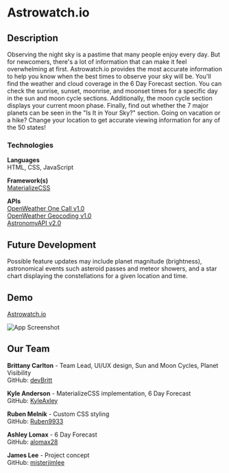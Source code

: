 # Astrowatch.io
## Description
Observing the night sky is a pastime that many people enjoy every day. But for newcomers, there's a lot of information that can make it feel overwhelming at first. Astrowatch.io provides the most accurate information to help you know when the best times to observe your sky will be. You'll find the weather and cloud coverage in the 6 Day Forecast section. You can check the sunrise, sunset, moonrise, and moonset times for a specific day in the sun and moon cycle sections. Additionally, the moon cycle section displays your current moon phase. Finally, find out whether the 7 major planets can be seen in the "Is It in Your Sky?" section. Going on vacation or a hike? Change your location to get accurate viewing information for any of the 50 states!

### Technologies

**Languages**  
HTML, CSS, JavaScript

**Framework(s)**  
[MaterializeCSS](https://materializecss.com/)

**APIs**  
[OpenWeather One Call v1.0](https://openweathermap.org/api/one-call-api)  
[OpenWeather Geocoding v1.0](https://openweathermap.org/api/geocoding-api)  
[AstronomyAPI v2.0](https://astronomyapi.com/)


## Future Development
Possible feature updates may include planet magnitude (brightness), astronomical events such asteroid passes and meteor showers, and a star chart displaying the constellations for a given location and time.

## Demo

[Astrowatch.io](https://devbritt.github.io/fabulous-flamingos/)

![App Screenshot](./assets/images/screenshot.jpg)


## Our Team
**Brittany Carlton** - Team Lead, UI/UX design, Sun and Moon Cycles, Planet Visibility  
GitHub: [devBritt](https://github.com/devBritt)

**Kyle Anderson** - MaterializeCSS implementation, 6 Day Forecast  
GitHub: [KyleAxley](https://github.com/KyleAxley)

**Ruben Melnik** - Custom CSS styling  
GitHub: [Ruben9933](https://github.com/Ruben9933)

**Ashley Lomax** - 6 Day Forecast  
GitHub: [alomax28](https://github.com/alomax28)

**James Lee** - Project concept  
GitHub: [misterjimlee](https://github.com/misterjimlee)
